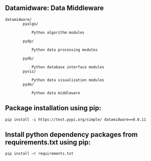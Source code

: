 Datamidware: Data Middleware
----------------------------------------------------


    datamidware/
            pyalgo/

                Python algorithm modules

            pydp/

                Python data processing modules

            pydb/

                Python database interface modules
            pyviz/

                Python data visualization modules
            pydm/

                Python data middleware







Package installation using pip:
-------------------------------------------------
    pip install -i https://test.pypi.org/simple/ datamidware==0.0.11


Install python dependency packages from requirements.txt using pip:
----------------------------------------------------------------------
    pip install –r requirements.txt

